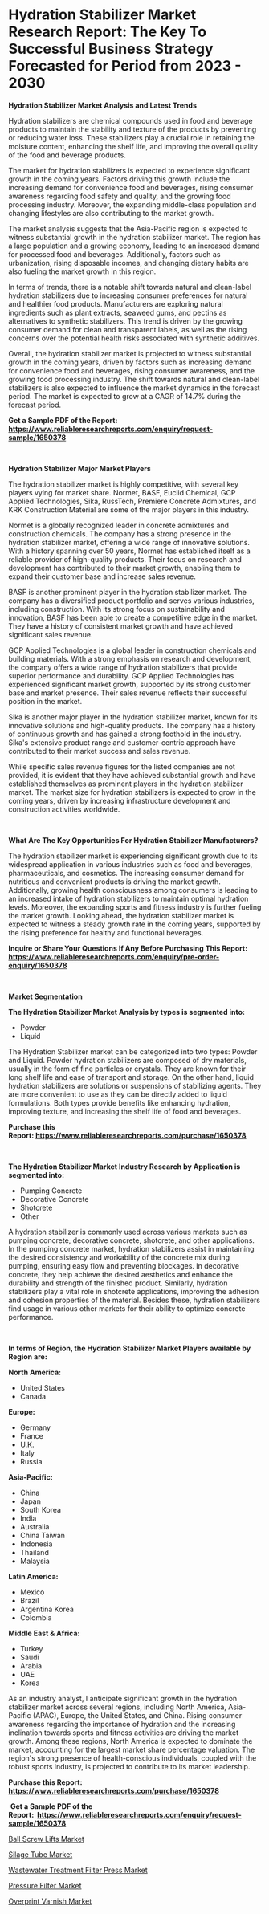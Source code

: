 <p><h1>Hydration Stabilizer Market Research Report: The Key To Successful Business Strategy Forecasted for Period from 2023 - 2030</h1></p><p><strong>Hydration Stabilizer Market Analysis and Latest Trends</strong></p>
<p><p>Hydration stabilizers are chemical compounds used in food and beverage products to maintain the stability and texture of the products by preventing or reducing water loss. These stabilizers play a crucial role in retaining the moisture content, enhancing the shelf life, and improving the overall quality of the food and beverage products.</p><p>The market for hydration stabilizers is expected to experience significant growth in the coming years. Factors driving this growth include the increasing demand for convenience food and beverages, rising consumer awareness regarding food safety and quality, and the growing food processing industry. Moreover, the expanding middle-class population and changing lifestyles are also contributing to the market growth.</p><p>The market analysis suggests that the Asia-Pacific region is expected to witness substantial growth in the hydration stabilizer market. The region has a large population and a growing economy, leading to an increased demand for processed food and beverages. Additionally, factors such as urbanization, rising disposable incomes, and changing dietary habits are also fueling the market growth in this region.</p><p>In terms of trends, there is a notable shift towards natural and clean-label hydration stabilizers due to increasing consumer preferences for natural and healthier food products. Manufacturers are exploring natural ingredients such as plant extracts, seaweed gums, and pectins as alternatives to synthetic stabilizers. This trend is driven by the growing consumer demand for clean and transparent labels, as well as the rising concerns over the potential health risks associated with synthetic additives.</p><p>Overall, the hydration stabilizer market is projected to witness substantial growth in the coming years, driven by factors such as increasing demand for convenience food and beverages, rising consumer awareness, and the growing food processing industry. The shift towards natural and clean-label stabilizers is also expected to influence the market dynamics in the forecast period. The market is expected to grow at a CAGR of 14.7% during the forecast period.</p></p>
<p><strong>Get a Sample PDF of the Report:&nbsp; <a href="https://www.reliableresearchreports.com/enquiry/request-sample/1650378">https://www.reliableresearchreports.com/enquiry/request-sample/1650378</a></strong></p>
<p>&nbsp;</p>
<p><strong>Hydration Stabilizer Major Market Players</strong></p>
<p><p>The hydration stabilizer market is highly competitive, with several key players vying for market share. Normet, BASF, Euclid Chemical, GCP Applied Technologies, Sika, RussTech, Premiere Concrete Admixtures, and KRK Construction Material are some of the major players in this industry.</p><p>Normet is a globally recognized leader in concrete admixtures and construction chemicals. The company has a strong presence in the hydration stabilizer market, offering a wide range of innovative solutions. With a history spanning over 50 years, Normet has established itself as a reliable provider of high-quality products. Their focus on research and development has contributed to their market growth, enabling them to expand their customer base and increase sales revenue.</p><p>BASF is another prominent player in the hydration stabilizer market. The company has a diversified product portfolio and serves various industries, including construction. With its strong focus on sustainability and innovation, BASF has been able to create a competitive edge in the market. They have a history of consistent market growth and have achieved significant sales revenue.</p><p>GCP Applied Technologies is a global leader in construction chemicals and building materials. With a strong emphasis on research and development, the company offers a wide range of hydration stabilizers that provide superior performance and durability. GCP Applied Technologies has experienced significant market growth, supported by its strong customer base and market presence. Their sales revenue reflects their successful position in the market.</p><p>Sika is another major player in the hydration stabilizer market, known for its innovative solutions and high-quality products. The company has a history of continuous growth and has gained a strong foothold in the industry. Sika's extensive product range and customer-centric approach have contributed to their market success and sales revenue.</p><p>While specific sales revenue figures for the listed companies are not provided, it is evident that they have achieved substantial growth and have established themselves as prominent players in the hydration stabilizer market. The market size for hydration stabilizers is expected to grow in the coming years, driven by increasing infrastructure development and construction activities worldwide.</p></p>
<p>&nbsp;</p>
<p><strong>What Are The Key Opportunities For Hydration Stabilizer Manufacturers?</strong></p>
<p><p>The hydration stabilizer market is experiencing significant growth due to its widespread application in various industries such as food and beverages, pharmaceuticals, and cosmetics. The increasing consumer demand for nutritious and convenient products is driving the market growth. Additionally, growing health consciousness among consumers is leading to an increased intake of hydration stabilizers to maintain optimal hydration levels. Moreover, the expanding sports and fitness industry is further fueling the market growth. Looking ahead, the hydration stabilizer market is expected to witness a steady growth rate in the coming years, supported by the rising preference for healthy and functional beverages.</p></p>
<p><strong>Inquire or Share Your Questions If Any Before Purchasing This Report: <a href="https://www.reliableresearchreports.com/enquiry/pre-order-enquiry/1650378">https://www.reliableresearchreports.com/enquiry/pre-order-enquiry/1650378</a></strong></p>
<p>&nbsp;</p>
<p><strong>Market Segmentation</strong></p>
<p><strong>The Hydration Stabilizer Market Analysis by types is segmented into:</strong></p>
<p><ul><li>Powder</li><li>Liquid</li></ul></p>
<p><p>The Hydration Stabilizer market can be categorized into two types: Powder and Liquid. Powder hydration stabilizers are composed of dry materials, usually in the form of fine particles or crystals. They are known for their long shelf life and ease of transport and storage. On the other hand, liquid hydration stabilizers are solutions or suspensions of stabilizing agents. They are more convenient to use as they can be directly added to liquid formulations. Both types provide benefits like enhancing hydration, improving texture, and increasing the shelf life of food and beverages.</p></p>
<p><strong>Purchase this Report:&nbsp;<a href="https://www.reliableresearchreports.com/purchase/1650378">https://www.reliableresearchreports.com/purchase/1650378</a></strong></p>
<p>&nbsp;</p>
<p><strong>The Hydration Stabilizer Market Industry Research by Application is segmented into:</strong></p>
<p><ul><li>Pumping Concrete</li><li>Decorative Concrete</li><li>Shotcrete</li><li>Other</li></ul></p>
<p><p>A hydration stabilizer is commonly used across various markets such as pumping concrete, decorative concrete, shotcrete, and other applications. In the pumping concrete market, hydration stabilizers assist in maintaining the desired consistency and workability of the concrete mix during pumping, ensuring easy flow and preventing blockages. In decorative concrete, they help achieve the desired aesthetics and enhance the durability and strength of the finished product. Similarly, hydration stabilizers play a vital role in shotcrete applications, improving the adhesion and cohesion properties of the material. Besides these, hydration stabilizers find usage in various other markets for their ability to optimize concrete performance.</p></p>
<p>&nbsp;</p>
<p><strong>In terms of Region, the Hydration Stabilizer Market Players available by Region are:</strong></p>
<p>
    <p> <strong> North America: </strong>
        <ul>
            <li>United States</li>
            <li>Canada</li>
        </ul>
        </p> 
    <p> <strong> Europe: </strong>
        <ul>
            <li>Germany</li>
            <li>France</li>
            <li>U.K.</li>
            <li>Italy</li>
            <li>Russia</li>
        </ul>
        </p> 
    <p> <strong> Asia-Pacific: </strong>
        <ul>
            <li>China</li>
            <li>Japan</li>
            <li>South Korea</li>
            <li>India</li>
            <li>Australia</li>
            <li>China Taiwan</li>
            <li>Indonesia</li>
            <li>Thailand</li>
            <li>Malaysia</li>
        </ul>
        </p> 
    <p> <strong> Latin America: </strong>
        <ul>
            <li>Mexico</li>
            <li>Brazil</li>
            <li>Argentina Korea</li>
            <li>Colombia</li>
        </ul>
        </p> 
    <p> <strong> Middle East & Africa: </strong>
        <ul>
            <li>Turkey</li>
            <li>Saudi</li>
            <li>Arabia</li>
            <li>UAE</li>
            <li>Korea</li>
        </ul>
    </p>
    </p>
<p><p>As an industry analyst, I anticipate significant growth in the hydration stabilizer market across several regions, including North America, Asia-Pacific (APAC), Europe, the United States, and China. Rising consumer awareness regarding the importance of hydration and the increasing inclination towards sports and fitness activities are driving the market growth. Among these regions, North America is expected to dominate the market, accounting for the largest market share percentage valuation. The region's strong presence of health-conscious individuals, coupled with the robust sports industry, is projected to contribute to its market leadership.</p></p>
<p><strong>Purchase this Report: <a href="https://www.reliableresearchreports.com/purchase/1650378">https://www.reliableresearchreports.com/purchase/1650378</a></strong></p>
<p>&nbsp;<strong>Get a Sample PDF of the Report:&nbsp;&nbsp;<a href="https://www.reliableresearchreports.com/enquiry/request-sample/1650378">https://www.reliableresearchreports.com/enquiry/request-sample/1650378</a></strong></p>
<p><strong></strong></p>
<p><p><a href="https://medium.com/@donnakelly19891/ball-screw-lifts-market-trends-and-market-analysis-forecasted-for-period-2023-2030-f20f3891b6d0">Ball Screw Lifts Market</a></p><p><a href="https://github.com/aashishrp02/Market-Research-Report-List-1/blob/main/silage-tube-market.md">Silage Tube Market</a></p><p><a href="https://medium.com/@mariablack1944/wastewater-treatment-filter-press-market-exploring-market-share-market-trends-and-future-growth-986e648abc6e">Wastewater Treatment Filter Press Market</a></p><p><a href="https://medium.com/@rebeccabower1903/pressure-filter-market-comprehensive-assessment-by-type-application-and-geography-7f4094eb63a8">Pressure Filter Market</a></p><p><a href="https://github.com/aasishrp01/Market-Research-Report-List-1/blob/main/overprint-varnish-market.md">Overprint Varnish Market</a></p></p>